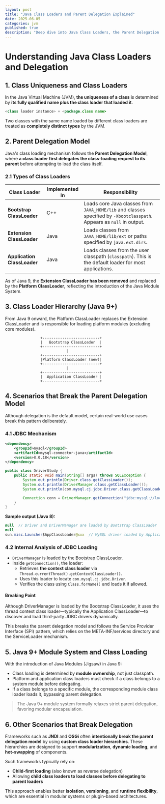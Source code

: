 ```yaml
---
layout: post
title: "Java Class Loaders and Parent Delegation Explained"
date: 2025-06-05
categories: jvm
published: true
description: "Deep dive into Java Class Loaders, the Parent Delegation Model, and scenarios that break it (JDBC, SPI, OSGi). Updated with Java 9+ Module System."
---
```


# Understanding Java Class Loaders and Delegation

## 1. Class Uniqueness and Class Loaders
In the Java Virtual Machine (JVM), **the uniqueness of a class** is determined by **its fully qualified name plus the class loader that loaded it**. 
```java
<class loader instance> + <package.class name>
```
Two classes with the same name loaded by different class loaders are treated as **completely distinct types** by the JVM.

## 2. Parent Delegation Model
Java's class loading mechanism follows the **Parent Delegation Model**, where **a class loader first delegates the class-loading request to its parent** before attempting to load the class itself.

### 2.1 Types of Class Loaders
| Class Loader | Implemented In | Responsibility |
|--------------|----------------|----------------|
| **Bootstrap ClassLoader** | C++ | Loads core Java classes from `JAVA_HOME/lib` and classes specified by `-Xbootclasspath`. Appears as `null` in output. |
| **Extension ClassLoader** | Java | Loads classes from `JAVA_HOME/lib/ext` or paths specified by `java.ext.dirs`. |
| **Application ClassLoader** | Java | Loads classes from the user classpath (`classpath`). This is the default loader for most applications. |

As of Java 9, the **Extension ClassLoader has been removed** and replaced by the **Platform ClassLoader**, reflecting the introduction of the Java Module System.

## 3. Class Loader Hierarchy (Java 9+)
From Java 9 onward, the Platform ClassLoader replaces the Extension ClassLoader and is responsible for loading platform modules (excluding core modules).

```text
                +--------------------------+
                |   Bootstrap ClassLoader  |
                +--------------------------+
                            |
                +--------------------------+
                |Platform ClassLoader (new)|
                +--------------------------+
                            |
                +--------------------------+
                |  Application ClassLoader |
                +--------------------------+

```

## 4. Scenarios that Break the Parent Delegation Model
Although delegation is the default model, certain real-world use cases break this pattern deliberately.

### 4.1 JDBC Mechanism
```xml
<dependency>
    <groupId>mysql</groupId>
    <artifactId>mysql-connector-java</artifactId>
    <version>8.0.18</version>
</dependency>
```
```java
public class DriverStudy {
    public static void main(String[] args) throws SQLException {
        System.out.println(Driver.class.getClassLoader());
        System.out.println(DriverManager.class.getClassLoader());
        System.out.println(com.mysql.cj.jdbc.Driver.class.getClassLoader());

        Connection conn = DriverManager.getConnection("jdbc:mysql://localhost:3306", "root", "123456");
    }
}
```
**Sample output (Java 8):**
```java
null  // Driver and DriverManager are loaded by Bootstrap ClassLoader
null
sun.misc.Launcher$AppClassLoader@xxx  // MySQL driver loaded by Application ClassLoader
```

### 4.2 Internal Analysis of JDBC Loading
- `DriverManager` is loaded by the Bootstrap ClassLoader.
- Inside `getConnection()`, the loader:
    - Retrieves **the context class loader** via `Thread.currentThread().getContextClassLoader()`.
    - Uses this loader to locate `com.mysql.cj.jdbc.Driver`.
    - Verifies the class using `Class.forName()` and loads it if allowed.

#### Breaking Point
Although DriverManager is loaded by the Bootstrap ClassLoader, it uses the thread context class loader—typically the Application ClassLoader—to discover and load third-party JDBC drivers dynamically. 

This breaks the parent delegation model and follows the Service Provider Interface (SPI) pattern, which relies on the META-INF/services directory and the ServiceLoader mechanism.

## 5. Java 9+ Module System and Class Loading
With the introduction of Java Modules (Jigsaw) in Java 9:
- Class loading is determined by **module ownership**, not just classpath.
- Platform and application class loaders must check if a class belongs to a system module before delegating.
- If a class belongs to a specific module, the corresponding module class loader loads it, bypassing parent delegation.

>The Java 9+ module system formally relaxes strict parent delegation, favoring modular encapsulation.

## 6. Other Scenarios that Break Delegation

Frameworks such as **JNDI** and **OSGi** often **intentionally break the parent delegation model** by using **custom class loader hierarchies**. These hierarchies are designed to support **modularization**, **dynamic loading**, and **hot-swapping** of components.

Such frameworks typically rely on:
- **Child-first loading** (also known as reverse delegation)
- Allowing **child class loaders to load classes before delegating to parent loaders**

This approach enables better **isolation**, **versioning**, and **runtime flexibility**, which are essential in modular systems or plugin-based architectures.
